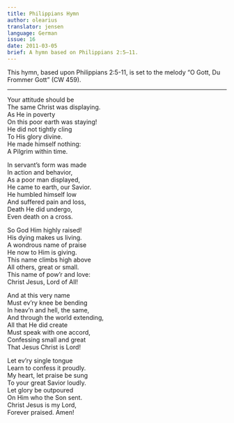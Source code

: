 ```yaml
---
title: Philippians Hymn
author: olearius
translator: jensen
language: German
issue: 16
date: 2011-03-05
brief: A hymn based on Philippians 2:5–11.
---
```


This hymn, based upon Philippians 2:5-11, is set to the melody “O Gott, Du Frommer Gott” (CW 459).

---

Your attitude should be  
The same Christ was displaying.  
As He in poverty  
On this poor earth was staying!  
He did not tightly cling  
To His glory divine.  
He made himself nothing:  
A Pilgrim within time.  

In servant’s form was made  
In action and behavior,  
As a poor man displayed,  
He came to earth, our Savior.  
He humbled himself low  
And suffered pain and loss,  
Death He did undergo,  
Even death on a cross.  

So God Him highly raised!  
His dying makes us living.  
A wondrous name of praise  
He now to Him is giving.  
This name climbs high above  
All others, great or small.  
This name of pow’r and love:  
Christ Jesus, Lord of All!  

And at this very name  
Must ev’ry knee be bending  
In heav’n and hell, the same,  
And through the world extending,  
All that He did create  
Must speak with one accord,  
Confessing small and great  
That Jesus Christ is Lord!  

Let ev’ry single tongue  
Learn to confess it proudly.  
My heart, let praise be sung  
To your great Savior loudly.  
Let glory be outpoured  
On Him who the Son sent.  
Christ Jesus is my Lord,  
Forever praised. Amen!  